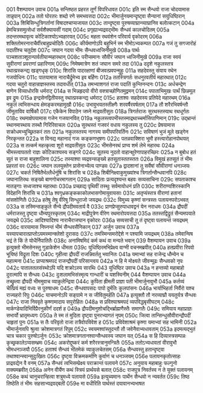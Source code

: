 001	वैशम्पायन उवाच
001a	सन्तिष्ठत प्रहरत तूर्णं विपरिधावत
001c	इति स्म सैन्धवो राजा चोदयामास तान्नृपान्
002a	ततो घोरतरः शब्दो रणे समभवत्तदा
002c	भीमार्जुनयमान्दृष्ट्वा सैन्यानां सयुधिष्ठिरान्
003a	शिबिसिन्धुत्रिगर्तानां विषादश्चाप्यजायत
003c	तान्दृष्ट्वा पुरुषव्याघ्रान्व्याघ्रानिव बलोत्कटान्
004a	हेमचित्रसमुत्सेधां सर्वशैक्यायसीं गदाम्
004c	प्रगृह्याभ्यद्रवद्भीमः सैन्धवं कालचोदितम्
005a	तदन्तरमथावृत्य कोटिकाश्योऽभ्यहारयत्
005c	महता रथवंशेन परिवार्य वृकोदरम्
006a	शक्तितोमरनाराचैर्वीरबाहुप्रचोदितैः
006c	कीर्यमाणोऽपि बहुभिर्न स्म भीमोऽभ्यकम्पत
007a	गजं तु सगजारोहं पदातींश्च चतुर्दश
007c	जघान गदया भीमः सैन्धवध्वजिनीमुखे
008a	पार्थः पञ्चशताञ्शूरान्पार्वतीयान्महारथान्
008c	परीप्समानः सौवीरं जघान ध्वजिनीमुखे
009a	राजा स्वयं सुवीराणां प्रवराणां प्रहारिणाम्
009c	निमेषमात्रेण शतं जघान समरे तदा
010a	ददृशे नकुलस्तत्र रथात्प्रस्कन्द्य खड्गधृक्
010c	शिरांसि पादरक्षाणां बीजवत्प्रवपन्मुहुः
011a	सहदेवस्तु संयाय रथेन गजयोधिनः
011c	पातयामास नाराचैर्द्रुमेभ्य इव बर्हिणः
012a	ततस्त्रिगर्तः सधनुरवतीर्य महारथात्
012c	गदया चतुरो वाहान्राज्ञस्तस्य तदावधीत्
013a	तमभ्याशगतं राजा पदातिं कुन्तिनन्दनः
013c	अर्धचन्द्रेण बाणेन विव्याधोरसि धर्मराट्
014a	स भिन्नहृदयो वीरो वक्त्राच्छोणितमुद्वमन्
014c	पपाताभिमुखः पार्थं छिन्नमूल इव द्रुमः
015a	इन्द्रसेनद्वितीयस्तु रथात्प्रस्कन्द्य धर्मराट्
015c	हताश्वः सहदेवस्य प्रतिपेदे महारथम्
016a	नकुलं त्वभिसन्धाय क्षेमङ्करमहामुखौ
016c	उभावुभयतस्तीक्ष्णैः शरवर्षैरवर्षताम्
017a	तौ शरैरभिवर्षन्तौ जीमूताविव वार्षिकौ
017c	एकैकेन विपाठेन जघ्ने माद्रवतीसुतः
018a	त्रिगर्तराजः सुरथस्तस्याथ रथधूर्गतः
018c	रथमाक्षेपयामास गजेन गजयानवित्
019a	नकुलस्त्वपभीस्तस्माद्रथाच्चर्मासिपाणिमान्
019c	उद्भ्रान्तं स्थानमास्थाय तस्थौ गिरिरिवाचलः
020a	सुरथस्तं गजवरं वधाय नकुलस्य तु
020c	प्रेषयामास सक्रोधमभ्युच्छ्रितकरं ततः
021a	नकुलस्तस्य नागस्य समीपपरिवर्तिनः
021c	सविषाणं भुजं मूले खड्गेन निरकृन्तत
022a	स विनद्य महानादं गजः कङ्कणभूषणः
022c	पतन्नवाक्शिरा भूमौ हस्त्यारोहानपोथयत्
023a	स तत्कर्म महत्कृत्वा शूरो माद्रवतीसुतः
023c	भीमसेनरथं प्राप्य शर्म लेभे महारथः
024a	भीमस्त्वापततो राज्ञः कोटिकाश्यस्य सङ्गरे
024c	सूतस्य नुदतो वाहान्क्षुरेणापाहरच्छिरः
025a	न बुबोध हतं सूतं स राजा बाहुशालिना
025c	तस्याश्वा व्यद्रवन्सङ्ख्ये हतसूतास्ततस्ततः
026a	विमुखं हतसूतं तं भीमः प्रहरतां वरः
026c	जघान तलयुक्तेन प्रासेनाभ्येत्य पाण्डवः
027a	द्वादशानां तु सर्वेषां सौवीराणां धनञ्जयः
027c	चकर्त निषितैर्भल्लैर्धनूंषि च शिरांसि च
028a	शिबीनिक्ष्वाकुमुख्यांश्च त्रिगर्तान्सैन्धवानपि
028c	जघानातिरथः सङ्ख्ये बाणगोचरमागतान्
029a	सादिताः प्रत्यदृश्यन्त बहवः सव्यसाचिना
029c	सपताकाश्च मातङ्गाः सध्वजाश्च महारथाः
030a	प्रच्छाद्य पृथिवीं तस्थुः सर्वमायोधनं प्रति
030c	शरीराण्यशिरस्कानि विदेहानि शिरांसि च
031a	श्वगृध्रकङ्ककाकोलभासगोमायुवायसाः
031c	अतृप्यंस्तत्र वीराणां हतानां मांसशोणितैः
032a	हतेषु तेषु वीरेषु सिन्धुराजो जयद्रथः
032c	विमुच्य कृष्णां सन्त्रस्तः पलायनपरोऽभवत्
033a	स तस्मिन्सङ्कुले सैन्ये द्रौपदीमवतार्य वै
033c	प्राणप्रेप्सुरुपाधावद्वनं येन नराधमः
034a	द्रौपदीं धर्मराजस्तु दृष्ट्वा धौम्यपुरस्कृताम्
034c	माद्रीपुत्रेण वीरेण रथमारोपयत्तदा
035a	ततस्तद्विद्रुतं सैन्यमपयाते जयद्रथे
035c	आदिश्यादिश्य नाराचैराजघान वृकोदरः
036a	सव्यसाची तु तं दृष्ट्वा पलायन्तं जयद्रथम्
036c	वारयामास निघ्नन्तं भीमं सैन्धवसैनिकान्
037	अर्जुन उवाच
037a	यस्यापचारात्प्राप्तोऽयमस्मान्क्लेशो दुरासदः
037c	तमस्मिन्समरोद्देशे न पश्यामि जयद्रथम्
038a	तमेवान्विष भद्रं ते किं ते योधैर्निपातितैः
038c	अनामिषमिदं कर्म कथं वा मन्यते भवान्
039	वैशम्पायन उवाच
039a	इत्युक्तो भीमसेनस्तु गुडाकेशेन धीमता
039c	युधिष्ठिरमभिप्रेक्ष्य वाग्मी वचनमब्रवीत्
040a	हतप्रवीरा रिपवो भूयिष्ठं विद्रुता दिशः
040c	गृहीत्वा द्रौपदीं राजन्निवर्ततु भवानितः
041a	यमाभ्यां सह राजेन्द्र धौम्येन च महात्मना
041c	प्राप्याश्रमपदं राजन्द्रौपदीं परिसान्त्वय
042a	न हि मे मोक्ष्यते जीवन्मूढः सैन्धवको नृपः
042c	पातालतलसंस्थोऽपि यदि शक्रोऽस्य सारथिः
043	युधिष्ठिर उवाच
043a	न हन्तव्यो महाबाहो दुरात्मापि स सैन्धवः
043c	दुःशलामभिसंस्मृत्य गान्धारीं च यशस्विनीम्
044	वैशम्पायन उवाच
044a	तच्छ्रुत्वा द्रौपदी भीममुवाच व्याकुलेन्द्रिया
044c	कुपिता ह्रीमती प्राज्ञा पती भीमार्जुनावुभौ
045a	कर्तव्यं चेत्प्रियं मह्यं वध्यः स पुरुषाधमः
045c	सैन्धवापसदः पापो दुर्मतिः कुलपांसनः
046a	भार्याभिहर्ता निर्वैरो यश्च राज्यहरो रिपुः
046c	याचमानोऽपि सङ्ग्रामे न स जीवितुमर्हति
047a	इत्युक्तौ तौ नरव्याघ्रौ ययतुर्यत्र सैन्धवः
047c	राजा निववृते कृष्णामादाय सपुरोहितः
048a	स प्रविश्याश्रमपदं व्यपविद्धबृसीघटम्
048c	मार्कण्डेयादिभिर्विप्रैरनुकीर्णं ददर्श ह
049a	द्रौपदीमनुशोचद्भिर्ब्राह्मणैस्तैः समागतैः
049c	समियाय महाप्राज्ञः सभार्यो भ्रातृमध्यगः
050a	ते स्म तं मुदिता दृष्ट्वा पुनरभ्यागतं नृपम्
050c	जित्वा तान्सिन्धुसौवीरान्द्रौपदीं चाहृतां पुनः
051a	स तैः परिवृतो राजा तत्रैवोपविवेश ह
051c	प्रविवेशाश्रमं कृष्णा यमाभ्यां सह भामिनी
052a	भीमार्जुनावपि श्रुत्वा क्रोशमात्रगतं रिपुम्
052c	स्वयमश्वांस्तुदन्तौ तौ जवेनैवाभ्यधावताम्
053a	इदमत्यद्भुतं चात्र चकार पुरुषोऽर्जुनः
053c	क्रोशमात्रगतानश्वान्सैन्धवस्य जघान यत्
054a	स हि दिव्यास्त्रसम्पन्नः कृच्छ्रकालेऽप्यसम्भ्रमः
054c	अकरोद्दुष्करं कर्म शरैरस्त्रानुमन्त्रितैः
055a	ततोऽभ्यधावतां वीरावुभौ भीमधनञ्जयौ
055c	हताश्वं सैन्धवं भीतमेकं व्याकुलचेतसम्
056a	सैन्धवस्तु हतान्दृष्ट्वा तथाश्वान्स्वान्सुदुःखितः
056c	दृष्ट्वा विक्रमकर्माणि कुर्वाणं च धनञ्जयम्
056e	पलायनकृतोत्साहः प्राद्रवद्येन वै वनम्
057a	सैन्धवं त्वभिसम्प्रेक्ष्य पराक्रान्तं पलायने
057c	अनुयाय महाबाहुः फल्गुनो वाक्यमब्रवीत्
058a	अनेन वीर्येण कथं स्त्रियं प्रार्थयसे बलात्
058c	राजपुत्र निवर्तस्व न ते युक्तं पलायनम्
058e	कथं चानुचरान्हित्वा शत्रुमध्ये पलायसे
059a	इत्युच्यमानः पार्थेन सैन्धवो न न्यवर्तत
059c	तिष्ठ तिष्ठेति तं भीमः सहसाभ्यद्रवद्बली
059e	मा वधीरिति पार्थस्तं दयावानभ्यभाषत
